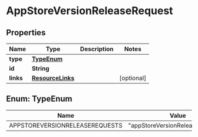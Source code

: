 

# AppStoreVersionReleaseRequest


## Properties

| Name | Type | Description | Notes |
|------------ | ------------- | ------------- | -------------|
|**type** | [**TypeEnum**](#TypeEnum) |  |  |
|**id** | **String** |  |  |
|**links** | [**ResourceLinks**](ResourceLinks.md) |  |  [optional] |



## Enum: TypeEnum

| Name | Value |
|---- | -----|
| APPSTOREVERSIONRELEASEREQUESTS | &quot;appStoreVersionReleaseRequests&quot; |



